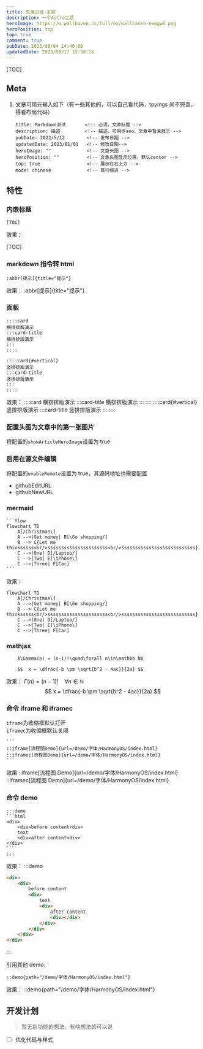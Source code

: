 ```yaml
---
title: 失落之城-主题
description: 一个Astro主题
heroImage: https://w.wallhaven.cc/full/ex/wallhaven-exwgw8.png
heroPosition: top
top: true
comment: true
pubDate: 2023/08/04 14:40:00
updatedDate: 2023/08/17 15:38:18
---
```


[TOC]

## Meta

1. 文章可用元输入如下（有一些其他的，可以自己看代码，tpyings 尚不完善，得看布局代码）

    ```
    title: Markdown测试       <!-- 必须，文章标题 -->
    description: 描述         <!-- 描述，可用作seo，文章中暂未展示 -->
    pubDate: 2022/5/12        <!-- 发布日期 -->
    updatedDate: 2023/01/01   <!-- 修改日期-->
    heroImage: ""             <!-- 文章头图 -->
    heroPosition: ""          <!-- 文章头图显示位置，默认center -->
    top: true                 <!-- 展示在右上方 -->
    mode: chinese             <!-- 首行缩进 -->
    ```

## 特性

### 内嵌标题

```
[TOC]
```

效果：

[TOC]

### markdown 指令转 html

```
:abbr[提示]{title="提示"}
```

效果：
:abbr[提示]{title="提示"}

### 面板

```
::::card
横排排版演示
:::card-title
横排排版演示
:::
::::

::::card{#vertical}
竖排排版演示
:::card-title
竖排排版演示
:::
::::
```

效果：
::::card
横排排版演示
:::card-title
横排排版演示
:::
::::
::::card{#vertical}
竖排排版演示
:::card-title
竖排排版演示
:::
::::

### 配置头图为文章中的第一张图片

将配置的`showArticleHeroImage`设置为 true

### 启用在源文件编辑

将配置的`enableRemote`设置为 true，其源码地址也需要配置

-   githubEditURL
-   githubNewURL

### mermaid

````
```flow
flowchart TD
    A[/Christmas\]
    A -->|Get money| B[\Go shopping/]
    B --> C{Let me thinksssss<br/>ssssssssssssssssssssss<br/>sssssssssssssssssssssssssss}
    C -->|One| D[/Laptop/]
    C -->|Two| E[\iPhone\]
    C -->|Three| F[Car]
```
````

效果：

```flow
flowchart TD
    A[/Christmas\]
    A -->|Get money| B[\Go shopping/]
    B --> C{Let me thinksssss<br/>ssssssssssssssssssssss<br/>sssssssssssssssssssssssssss}
    C -->|One| D[/Laptop/]
    C -->|Two| E[\iPhone\]
    C -->|Three| F[Car]
```

### mathjax

```
    $\Gamma(n) = (n-1)!\quad\forall n\in\mathbb N$

    $$	x = \dfrac{-b \pm \sqrt{b^2 - 4ac}}{2a} $$
```

效果：
$\Gamma(n) = (n-1)!\quad\forall n\in\mathbb N$
$$ x = \dfrac{-b \pm \sqrt{b^2 - 4ac}}{2a} $$

### 命令 iframe 和 iframec

`iframe`为收缩框默认打开  
`iframec`为收缩框默认关闭

````
```
::iframe[流程图Demo]{url=/demo/字体/HarmonyOS/index.html}
::iframec[流程图Demo]{url=/demo/字体/HarmonyOS/index.html}
```
````

效果
::iframe[流程图 Demo]{url=/demo/字体/HarmonyOS/index.html}
::iframec[流程图 Demo]{url=/demo/字体/HarmonyOS/index.html}

### 命令 demo

````
:::demo
```html
<div>
    <div>before content<div>
    text
    <div>after content<div>
</div>
```
:::
````

效果：
:::demo

```html
<div>
    <div>
        before content
        <div>
            text
            <div>
                after content
                <div></div>
            </div>
        </div>
    </div>
</div>
```

:::

引用其他 demo:

```
::demo{path="/demo/字体/HarmonyOS/index.html"}
```

效果：
::demo{path="/demo/字体/HarmonyOS/index.html"}

## 开发计划

> 暂无新功能的想法，有啥想法的可以说

-   [ ] 优化代码与样式
